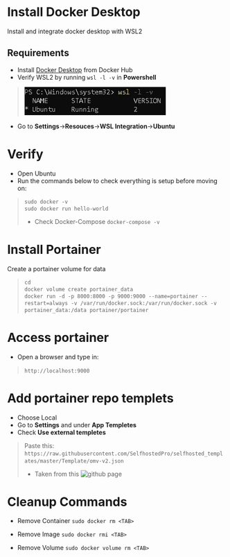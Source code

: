 # Install Docker Desktop
Install and integrate docker desktop with WSL2

## Requirements
- Install [Docker Desktop](https://hub.docker.com/editions/community/docker-ce-desktop-windows/) from Docker Hub
- Verify WSL2 by running ``wsl -l -v`` in **Powershell** 
> ![Powershell-Check](/Images/pwsh_img.PNG)

- Go to **Settings**->**Resouces**->**WSL Integration**->**Ubuntu**

# Verify 
- Open Ubuntu 
- Run the commands below to check everything is setup before moving on:
> ```
> sudo docker -v
> sudo docker run hello-world
> ```
> - Check Docker-Compose
> `docker-compose -v`

# Install Portainer
Create a portainer volume for data
> ```
> cd 
> docker volume create portainer_data
> docker run -d -p 8000:8000 -p 9000:9000 --name=portainer --restart=always -v /var/run/docker.sock:/var/run/docker.sock -v portainer_data:/data portainer/portainer
> ```

# Access portainer
- Open a browser and type in:
> `http://localhost:9000`

# Add portainer repo templets 
- Choose Local
- Go to **Settings** and under **App Templetes**
- Check **Use external templetes**
> Paste this: `https://raw.githubusercontent.com/SelfhostedPro/selfhosted_templates/master/Template/omv-v2.json`
> - Taken from this ![github page](https://github.com/SelfhostedPro/selfhosted_templates)


# Cleanup Commands
- Remove Container
`sudo docker rm <TAB> `

- Remove Image
`sudo docker rmi <TAB>`

- Remove Volume
`sudo docker volume rm <TAB>`
